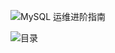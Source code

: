  ![MySQL 运维进阶指南](https://dbaplus.cn/uploadfile/2023/0203/20230203103832342.png)

 ![目录](https://dbaplus.cn/uploadfile/2023/0203/20230203103750587.jpg)
